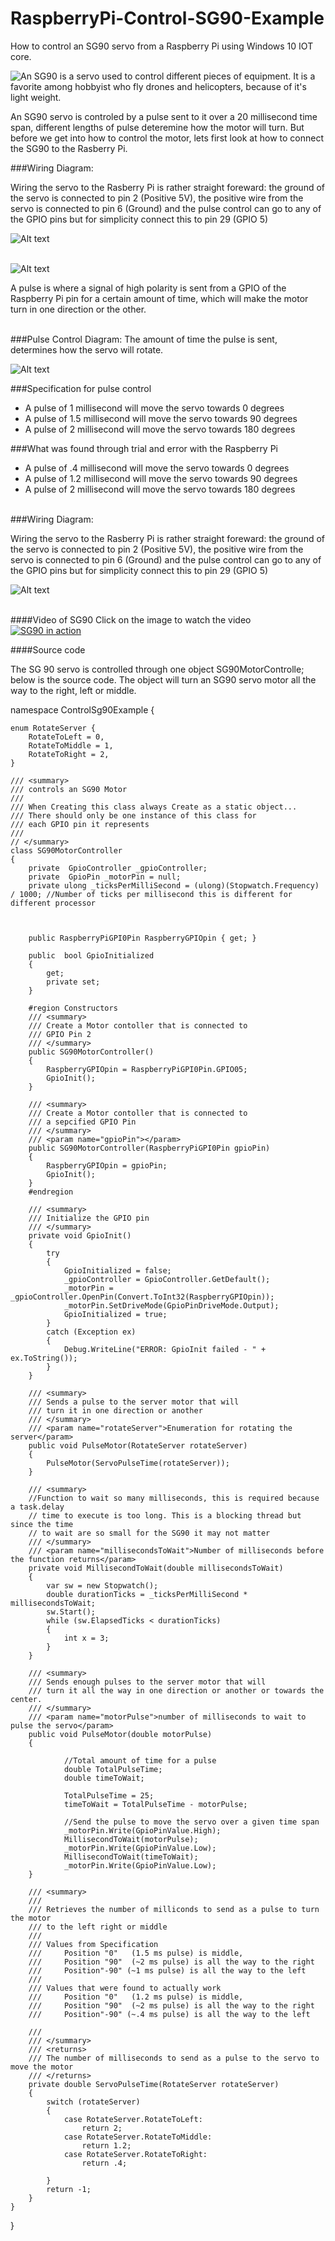 # RaspberryPi-Control-SG90-Example
<p>
How to control an SG90 servo from a Raspberry Pi using Windows 10 IOT core.

</p>
<p>
<img style="float:left;" src="https://raw.githubusercontent.com/StuartSmith/RaspberryPi-Control-Sg90-Example/master/Images/Sketchsg90.jpg">
An SG90 is a servo used to control different pieces of equipment. It is a favorite among hobbyist who fly drones and helicopters, because of it's light weight.
</p>


An SG90 servo is controled by a pulse sent to it over a 20 millisecond time span, different lengths of pulse deteremine how the motor will turn. But before we get into how to control the motor, lets first look at how to connect the SG90 to the Rasberry Pi.

###Wiring Diagram:
<p>
Wiring the servo to the Rasberry Pi is rather straight foreward: the ground of the servo is connected to pin 2 (Positive 5V), the positive wire from the servo is connected to pin 6 (Ground) and the pulse control can go to any of the GPIO pins but for simplicity connect this to pin 29 (GPIO 5)
</p>

![Alt text](https://raw.githubusercontent.com/StuartSmith/RaspberryPi-Control-Sg90-Example/master/Images/GPIOWiringDiagram.png "")
<br>
<br>

![Alt text](https://raw.githubusercontent.com/StuartSmith/RaspberryPi-Control-Sg90-Example/master/Images/ServoDiagramImage.PNG "")



A pulse is where a signal of high polarity is sent from a GPIO of the Raspberry Pi pin for a certain amount of time, which will make the motor turn in one direction or the other.
<br><br>

###Pulse Control Diagram:
The amount of time the pulse is sent, determines how the servo will rotate.

![Alt text](https://raw.githubusercontent.com/StuartSmith/RaspberryPi-Control-Sg90-Example/master/Images/PulseControl.jpg "")

###Specification for pulse control 
* A pulse of 1 millisecond will move the servo towards 0 degrees
* A pulse of 1.5 millisecond will move the servo towards 90 degrees
* A pulse of 2  millisecond will move the servo towards 180 degrees

###What was found through trial and error with the Raspberry Pi
* A pulse of .4 millisecond will move the servo towards 0 degrees
* A pulse of 1.2 millisecond will move the servo towards 90 degrees
* A pulse of 2  millisecond will move the servo towards 180 degrees
<br><br>

###Wiring Diagram:
<p>
Wiring the servo to the Rasberry Pi is rather straight foreward: the ground of the servo is connected to pin 2 (Positive 5V), the positive wire from the servo is connected to pin 6 (Ground) and the pulse control can go to any of the GPIO pins but for simplicity connect this to pin 29 (GPIO 5)
</p>

![Alt text](https://raw.githubusercontent.com/StuartSmith/RaspberryPi-Control-Sg90-Example/master/Images/GPIOWiringDiagram.png "")
<br>
<br>




####Video of SG90
Click on the image to watch the video<br>
[![SG90 in action](http://img.youtube.com/vi/v_Ni77Dx_HM/0.jpg)](http://www.youtube.com/watch?v=v_Ni77Dx_HM)

####Source code

The SG 90 servo  is controlled through one object SG90MotorControlle; below is the source code. The object will turn an SG90 servo motor all the way to the right, left or middle. 
<br>

namespace ControlSg90Example
{

    enum RotateServer {
        RotateToLeft = 0,
        RotateToMiddle = 1,
        RotateToRight = 2,
    }

    /// <summary>
    /// controls an SG90 Motor 
    ///
    /// When Creating this class always Create as a static object...
    /// There should only be one instance of this class for 
    /// each GPIO pin it represents
    ///    
    // </summary>
    class SG90MotorController
    {
        private  GpioController _gpioController;
        private  GpioPin _motorPin = null;
        private ulong _ticksPerMilliSecond = (ulong)(Stopwatch.Frequency) / 1000; //Number of ticks per millisecond this is different for different processor
            
          
        
        public RaspberryPiGPI0Pin RaspberryGPIOpin { get; }

        public  bool GpioInitialized
        {
            get;
            private set;
        }

        #region Constructors
        /// <summary>
        /// Create a Motor contoller that is connected to 
        /// GPIO Pin 2
        /// </summary>
        public SG90MotorController()
        {
            RaspberryGPIOpin = RaspberryPiGPI0Pin.GPIO05;
            GpioInit();
        }

        /// <summary>
        /// Create a Motor contoller that is connected to 
        /// a sepcified GPIO Pin
        /// </summary>
        /// <param name="gpioPin"></param>
        public SG90MotorController(RaspberryPiGPI0Pin gpioPin)
        {
            RaspberryGPIOpin = gpioPin;
            GpioInit();
        }
        #endregion

        /// <summary>
        /// Initialize the GPIO pin
        /// </summary>
        private void GpioInit()
        {
            try
            {
                GpioInitialized = false;
                _gpioController = GpioController.GetDefault();
                _motorPin =  _gpioController.OpenPin(Convert.ToInt32(RaspberryGPIOpin));
                _motorPin.SetDriveMode(GpioPinDriveMode.Output);
                GpioInitialized = true;              
            }
            catch (Exception ex)
            {
                Debug.WriteLine("ERROR: GpioInit failed - " + ex.ToString());
            }
        }

        /// <summary>
        /// Sends a pulse to the server motor that will 
        /// turn it in one direction or another
        /// </summary>
        /// <param name="rotateServer">Enumeration for rotating the server</param>
        public void PulseMotor(RotateServer rotateServer)
        {
            PulseMotor(ServoPulseTime(rotateServer));      
        }

        /// <summary>
        //Function to wait so many milliseconds, this is required because a task.delay
        // time to execute is too long. This is a blocking thread but since the time
        // to wait are so small for the SG90 it may not matter
        /// </summary>
        /// <param name="millisecondsToWait">Number of milliseconds before the function returns</param>
        private void MillisecondToWait(double millisecondsToWait)
        {
            var sw = new Stopwatch();
            double durationTicks = _ticksPerMilliSecond * millisecondsToWait;
            sw.Start(); 
            while (sw.ElapsedTicks < durationTicks)
            {
                int x = 3;
            }
        }

        /// <summary>
        /// Sends enough pulses to the server motor that will 
        /// turn it all the way in one direction or another or towards the center.
        /// </summary>
        /// <param name="motorPulse">number of milliseconds to wait to pulse the servo</param>
        public void PulseMotor(double motorPulse)
        {
          
                //Total amount of time for a pulse
                double TotalPulseTime;
                double timeToWait;

                TotalPulseTime = 25;
                timeToWait = TotalPulseTime - motorPulse;

                //Send the pulse to move the servo over a given time span
                _motorPin.Write(GpioPinValue.High);
                MillisecondToWait(motorPulse);
                _motorPin.Write(GpioPinValue.Low);
                MillisecondToWait(timeToWait);
                _motorPin.Write(GpioPinValue.Low);
        }

        /// <summary>
        /// 
        /// Retrieves the number of milliconds to send as a pulse to turn the motor
        /// to the left right or middle
        /// 
        /// Values from Specification 
        ///     Position "0"   (1.5 ms pulse) is middle,
        ///     Position "90"  (~2 ms pulse) is all the way to the right
        ///     Position"-90" (~1 ms pulse) is all the way to the left
        ///     
        /// Values that were found to actually work
        ///     Position "0"   (1.2 ms pulse) is middle,
        ///     Position "90"  (~2 ms pulse) is all the way to the right
        ///     Position"-90" (~.4 ms pulse) is all the way to the left

        /// 
        /// </summary>
        /// <returns>
        /// The number of milliseconds to send as a pulse to the servo to move the motor
        /// </returns>
        private double ServoPulseTime(RotateServer rotateServer)
        {
            switch (rotateServer)
            {
                case RotateServer.RotateToLeft:
                    return 2;
                case RotateServer.RotateToMiddle:
                    return 1.2;                  
                case RotateServer.RotateToRight:
                    return .4;
                                        
            }
            return -1;
        }
    }
}
